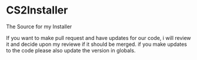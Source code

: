# CS2Installer
The Source for my Installer

If you want to make pull request and have updates for our code, i will review it and decide upon my reviewe if it should be merged.
if you make updates to the code please also update the version in globals.
